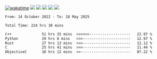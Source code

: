 [![wakatime](https://wakatime.com/badge/user/368879df-dc38-4b1a-86c4-8a2054a0e074.svg)](https://wakatime.com/@368879df-dc38-4b1a-86c4-8a2054a0e074)
<img src="https://img.shields.io/badge/Windows-0078D6?style=flat&logo=Windows&logoColor=white">
<img src="https://img.shields.io/badge/IntelliJ_IDEA-000000.svg?style=flat&logo=IntelliJ-IDEA&logoColor=white">
<img src="https://img.shields.io/badge/CLion-000000.svg?style=flat&logo=CLion&logoColor=white">
<img src="https://img.shields.io/badge/Visual_Studio_Code-007ACC?style=flat&logo=Visual-Studio-Code&logoColor=white">
<img src="https://img.shields.io/badge/Discord-5865F2?label=kano42&style=flat&logo=discord&logoColor=white">
<br>


<!--START_SECTION:waka-->

```txt
From: 14 October 2022 - To: 18 May 2025

Total Time: 224 hrs 38 mins

C++              51 hrs 35 mins  >>>>>>-------------------   22.97 %
Python           29 hrs 8 mins   >>>----------------------   12.97 %
Rust             27 hrs 13 mins  >>>----------------------   12.12 %
C                25 hrs 41 mins  >>>----------------------   11.44 %
ObjectiveC       16 hrs 12 mins  >>-----------------------   07.22 %
```

<!--END_SECTION:waka-->
